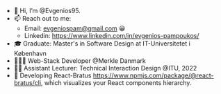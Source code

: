 - 👋 Hi, I’m @Evgenios95.
- 📫 Reach out to me:
  - Email: evgeniospam@gmail.com 😀
  - Linkedin: https://www.linkedin.com/in/evgenios-pampoukos/
- 🎓 Graduate: Master's in Software Design at IT-Universitetet i København
- 👨🏼‍💻 Web-Stack Developer @Merkle Danmark
- 👨‍🏫 Assistant Lecturer: Technical Interaction Design @ITU, 2022
- 🌲 Developing React-Bratus https://www.npmjs.com/package/@react-bratus/cli, which visualizes your React components hierarchy.

<!---
Evgenios95/Evgenios95 is a ✨ special ✨ repository because its `README.md` (this file) appears on your GitHub profile.
You can click the Preview link to take a look at your changes.
--->
